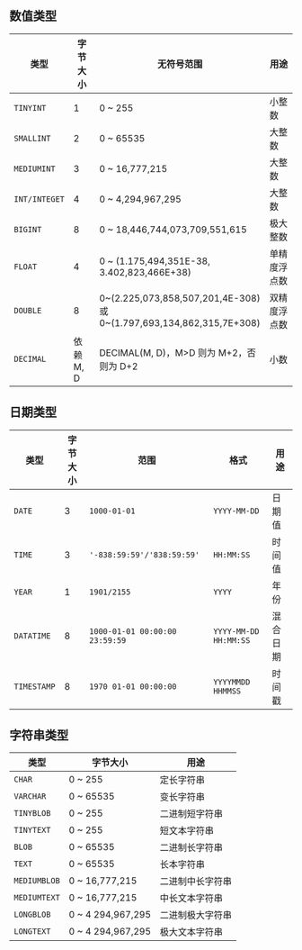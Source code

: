 ## 数值类型

|类型|字节大小|无符号范围|用途|
|-|-|-|-|
|`TINYINT`|1|0 ~ 255|小整数|
|`SMALLINT`|2|0 ~ 65535|大整数|
|`MEDIUMINT`|3|0 ~ 16,777,215|大整数|
|`INT/INTEGET`|4|0 ~ 4,294,967,295|大整数|
|`BIGINT`|8|0 ~ 18,446,744,073,709,551,615|极大整数|
|`FLOAT`|4|0 ~ (1.175,494,351E-38, 3.402,823,466E+38)|单精度浮点数|
|`DOUBLE`|8|0~(2.225,073,858,507,201,4E-308) 或<br>0~(1.797,693,134,862,315,7E+308)|双精度浮点数|
|`DECIMAL`|依赖 M, D|DECIMAL(M, D)，M>D 则为 M+2，否则为 D+2|小数|

## 日期类型

|类型|字节大小|范围|格式|用途|
|-|-|-|-|-|
|`DATE`|3|`1000-01-01`|`YYYY-MM-DD`|日期值|
|`TIME`|3|`'-838:59:59'/'838:59:59'`|`HH:MM:SS`|时间值|
|`YEAR`|1|`1901/2155`|`YYYY`|年份|
|`DATATIME`|8|`1000-01-01 00:00:00 23:59:59`|`YYYY-MM-DD HH:MM:SS`|混合日期|
|`TIMESTAMP`|8|`1970 01-01 00:00:00`|`YYYYMMDD HHMMSS`|时间戳|

## 字符串类型

|类型|字节大小|用途|
|-|-|-|
|`CHAR`|0 ~ 255|定长字符串|
|`VARCHAR`|0 ~ 65535|变长字符串|
|`TINYBLOB`|0 ~ 255|二进制短字符串|
|`TINYTEXT`|0 ~ 255|短文本字符串|
|`BLOB`|0 ~ 65535|二进制长字符串|
|`TEXT`|0 ~ 65535|长本字符串|
|`MEDIUMBLOB`|0 ~ 16,777,215|二进制中长字符串|
|`MEDIUMTEXT`|0 ~ 16,777,215|中长文本字符串|
|`LONGBLOB`|0 ~ 4 294,967,295|二进制极大字符串|
|`LONGTEXT`|0 ~ 4 294,967,295|极大文本字符串|

